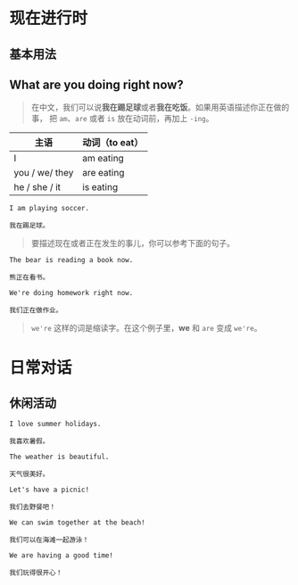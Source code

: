 # 现在进行时

## 基本用法

## What are you doing right now?

> 在中文，我们可以说**我在踢足球**或者**我在吃饭**。如果用英语描述你正在做的事，
> 把 `am`、`are` 或者 `is` 放在动词前，再加上 `-ing`。

| 主语           | 动词（to eat） |
| -------------- | -------------- |
| I              | am eating      |
| you / we/ they | are eating     |
| he / she / it  | is eating      |

```text
I am playing soccer.

我在踢足球。
```

> 要描述现在或者正在发生的事儿，你可以参考下面的句子。

```text
The bear is reading a book now.

熊正在看书。
```

```text
We're doing homework right now.

我们正在做作业。
```

> `we're` 这样的词是缩读字。在这个例子里，**we** 和 `are` 变成 `we're`。

# 日常对话

## 休闲活动

```text
I love summer holidays.

我喜欢暑假。
```

```text
The weather is beautiful.

天气很美好。
```

```text
Let's have a picnic!

我们去野餐吧！
```

```text
We can swim together at the beach!

我们可以在海滩一起游泳！
```

```text
We are having a good time!

我们玩得很开心！
```
